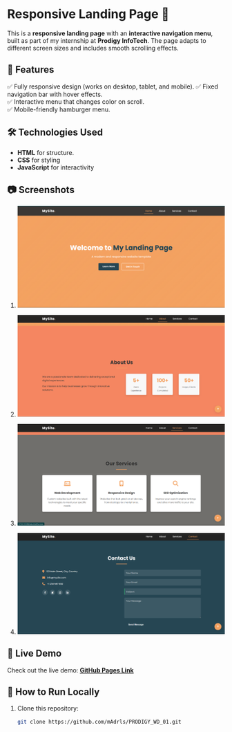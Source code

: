 # Responsive Landing Page 🚀  

This is a **responsive landing page** with an **interactive navigation menu**, built as part of my internship at **Prodigy InfoTech**. The page adapts to different screen sizes and includes smooth scrolling effects.  

## 🔹 Features  
✅ Fully responsive design (works on desktop, tablet, and mobile). 
✅ Fixed navigation bar with hover effects.  
✅ Interactive menu that changes color on scroll.  
✅ Mobile-friendly hamburger menu. 

## 🛠️ Technologies Used  
- **HTML** for structure.
- **CSS** for styling  
- **JavaScript** for interactivity  


## 📷 Screenshots  
1. ![](image.png)


2. ![](image-1.png)


3. ![](image-2.png)


4. ![](image-3.png)


## 🚀 Live Demo  
Check out the live demo: **[GitHub Pages Link](https://github.com/mAdrls/PRODIGY_WD_01.git)**  

## 📌 How to Run Locally  
1. Clone this repository:  
   ```sh
   git clone https://github.com/mAdrls/PRODIGY_WD_01.git
